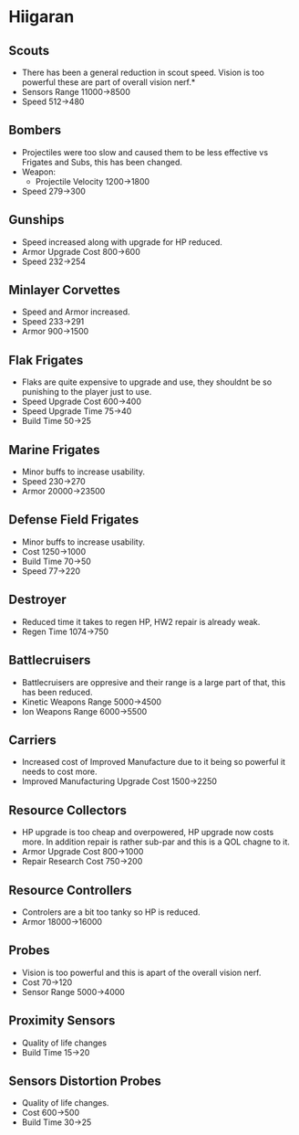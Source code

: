# Hiigaran

## Scouts
* There has been a general reduction in scout speed. Vision is too powerful these are part of overall vision nerf.*
* Sensors Range 11000->8500
* Speed 512->480

## Bombers
* Projectiles were too slow and caused them to be less effective vs Frigates and Subs, this has been changed.
* Weapon:
   * Projectile Velocity 1200->1800   
* Speed 279->300  

## Gunships
* Speed increased along with upgrade for HP reduced.
* Armor Upgrade Cost 800->600
* Speed 232->254

## Minlayer Corvettes
* Speed and Armor increased.
* Speed 233->291
* Armor 900->1500

## Flak Frigates
* Flaks are quite expensive to upgrade and use, they shouldnt be so punishing to the player just to use.
* Speed Upgrade Cost 600->400
* Speed Upgrade Time 75->40
* Build Time 50->25

## Marine Frigates
* Minor buffs to increase usability.
* Speed 230->270
* Armor 20000->23500

## Defense Field Frigates
* Minor buffs to increase usability.
* Cost 1250->1000
* Build Time 70->50
* Speed 77->220

## Destroyer
* Reduced time it takes to regen HP, HW2 repair is already weak.
* Regen Time 1074->750

## Battlecruisers
* Battlecruisers are oppresive and their range is a large part of that, this has been reduced.
* Kinetic Weapons Range 5000->4500
* Ion Weapons Range 6000->5500

## Carriers
* Increased cost of Improved Manufacture due to it being so powerful it needs to cost more.
* Improved Manufacturing Upgrade Cost 1500->2250

## Resource Collectors
* HP upgrade is too cheap and overpowered, HP upgrade now costs more. In addition repair is rather sub-par and this is a QOL chagne to it.
* Armor Upgrade Cost 800->1000
* Repair Research Cost 750->200

## Resource Controllers
* Controlers are a bit too tanky so HP is reduced.
* Armor 18000->16000

## Probes
* Vision is too powerful and this is apart of the overall vision nerf.
* Cost 70->120
* Sensor Range 5000->4000

## Proximity Sensors
* Quality of life changes
* Build Time 15->20

## Sensors Distortion Probes
* Quality of life changes.
* Cost 600->500
* Build Time 30->25

